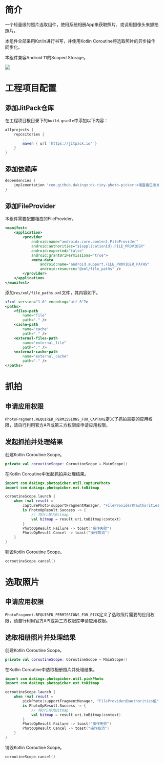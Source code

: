 # 简介
一个轻量级的照片选取组件，使用系统相册App来获取照片，或调用摄像头来抓拍照片。

本组件全部采用Kotlin进行书写，并使用Kotlin Coroutine将选取照片的异步操作同步化。

本组件兼容Android 11的Scoped Storage。

[![](https://jitpack.io/v/dakingx/dk-tiny-photo-picker.svg)](https://jitpack.io/#dakingx/dk-tiny-photo-picker)

# 工程项目配置
## 添加JitPack仓库
在工程项目根目录下的`build.gradle`中添加以下内容：

```groovy
allprojects {
    repositories {
        ...
        maven { url 'https://jitpack.io' }
    }
}
```

## 添加依赖库

```groovy
dependencies {
	implementation 'com.github.dakingx:dk-tiny-photo-picker:<请查看已发布版本>'
}
```

## 添加FileProvider
本组件需要配置相应的FileProvider。

```xml
<manifest>
    <application>
        <provider
            android:name="androidx.core.content.FileProvider"
            android:authorities="${applicationId}.FILE_PROVIDER"
            android:exported="false"
            android:grantUriPermissions="true">
            <meta-data
                android:name="android.support.FILE_PROVIDER_PATHS"
                android:resource="@xml/file_paths" />
        </provider>
    </application>
</manifest>
```

添加`res/xml/file_paths.xml`文件，其内容如下。

```xml
<?xml version="1.0" encoding="utf-8"?>
<paths>
    <files-path
        name="file"
        path="." />
    <cache-path
        name="cache"
        path="." />
    <external-files-path
        name="external_file"
        path="." />
    <external-cache-path
        name="external_cache"
        path="." />
</paths>
```

# 抓拍
## 申请应用权限
`PhotoFragment.REQUIRED_PERMISSIONS_FOR_CAPTURE`定义了抓拍需要的应用权限，请自行利用官方API或第三方权限库申请应用权限。

## 发起抓拍并处理结果
创建Kotlin Coroutine Scope。

```kotlin
private val coroutineScope: CoroutineScope = MainScope()
```

在Kotlin Coroutine中发起抓拍并处理结果。

```kotlin
import com.dakingx.photopicker.util.capturePhoto
import com.dakingx.photopicker.ext.toBitmap
```

```kotlin
coroutineScope.launch {
    when (val result =
        capturePhoto(supportFragmentManager, "FileProvider的authorities值")) {
        is PhotoOpResult.Success -> {
            // 将Uri转为Bitmap
            val bitmap = result.uri.toBitmap(context)
        }
        PhotoOpResult.Failure -> toast("操作失败")
        PhotoOpResult.Cancel -> toast("操作取消")
    }
}
```

销毁Kotlin Coroutine Scope。

```kotlin
coroutineScope.cancel()
```

# 选取照片
## 申请应用权限
`PhotoFragment.REQUIRED_PERMISSIONS_FOR_PICK`定义了选取照片需要的应用权限，请自行利用官方API或第三方权限库申请应用权限。

## 选取相册照片并处理结果
创建Kotlin Coroutine Scope。

```kotlin
private val coroutineScope: CoroutineScope = MainScope()
```

在Kotlin Coroutine中选取相册照片并处理结果。

```kotlin
import com.dakingx.photopicker.util.pickPhoto
import com.dakingx.photopicker.ext.toBitmap
```

```kotlin
coroutineScope.launch {
    when (val result =
        pickPhoto(supportFragmentManager, "FileProvider的authorities值")) {
        is PhotoOpResult.Success -> {
            // 将Uri转为Bitmap
            val bitmap = result.uri.toBitmap(context)
        }
        PhotoOpResult.Failure -> toast("操作失败")
        PhotoOpResult.Cancel -> toast("操作取消")
    }
}
```

销毁Kotlin Coroutine Scope。

```kotlin
coroutineScope.cancel()
```

